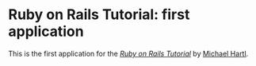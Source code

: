# Ruby on Rails Tutorial: first application

This is the first application for the [*Ruby on Rails Tutorial*](http://railstutorial.org/) by [Michael Hartl](http://michaelhartl.com/).

